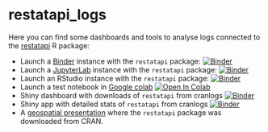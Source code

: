 # restatapi_logs

Here you can find some dashboards and tools to analyse logs connected to the [restatapi](https://eurostat.github.io/restatapi/) R package:

 - Launch a [Binder](https://mybinder.org/) instance with the `restatapi` package: [![Binder](https://mybinder.org/badge_logo.svg)](https://mybinder.org/v2/gh/mmatyi/restatapi_logs/cfc2ceda749f0e823416c1d3db380f943b67f46f)
  - Launch a [JupyterLab](https://jupyterlab.readthedocs.io/) instance with the `restatapi` package: [![Binder](https://mybinder.org/badge_logo.svg)](https://mybinder.org/v2/gh/mmatyi/restatapi_logs/cfc2ceda749f0e823416c1d3db380f943b67f46f?urlpath=lab)
 - Launch an RStudio instance with the `restatapi` package: [![Binder](https://mybinder.org/badge_logo.svg)](https://mybinder.org/v2/gh/mmatyi/restatapi_logs/cfc2ceda749f0e823416c1d3db380f943b67f46f?urlpath=rstudio)
 - Launch a test notebook in [Google colab](https://colab.research.google.com/) [![Open In Colab](https://colab.research.google.com/assets/colab-badge.svg)](https://colab.research.google.com/github/mmatyi/restatapi_logs/blob/master/notebooks/teszt.ipynb) 
 - Shiny dashboard with downloads of `restatapi` from cranlogs [![Binder](https://mybinder.org/badge_logo.svg)](http://mybinder.org/v2/gh/mmatyi/restatapi_logs/cfc2ceda749f0e823416c1d3db380f943b67f46f?urlpath=shiny/ShinyApps/cran_stat/)
 - Shiny app with detailed stats of `restatapi` from cranlogs [![Binder](https://mybinder.org/badge_logo.svg)](http://mybinder.org/v2/gh/mmatyi/restatapi_logs/cfc2ceda749f0e823416c1d3db380f943b67f46f?urlpath=shiny/ShinyApps/restatapi/)
 - A [geospatial presentation](https://mmatyi.github.io/restatapi_logs/) where the `restatapi` package was downloaded from CRAN.
